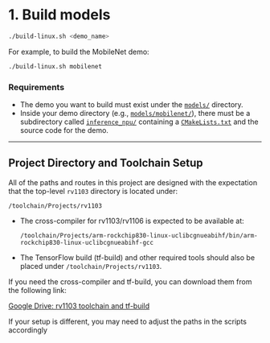 
# 1. Build models
```sh
./build-linux.sh <demo_name>
```

For example, to build the MobileNet demo:

```sh
./build-linux.sh mobilenet
```


### Requirements

- The demo you want to build must exist under the [`models/`](./models/) directory.
- Inside your demo directory (e.g., [`models/mobilenet/`](./models/mobilenet/)), there must be a subdirectory called [`inference_npu/`](./models/mobilenet/inference_npu/) containing a [`CMakeLists.txt`](./models/mobilenet/inference_npu/CMakeLists.txt) and the source code for the demo.

---

## Project Directory and Toolchain Setup

All of the paths and routes in this project are designed with the expectation that the top-level `rv1103` directory is located under:

```
/toolchain/Projects/rv1103
```

- The cross-compiler for rv1103/rv1106 is expected to be available at:
  ```
  /toolchain/Projects/arm-rockchip830-linux-uclibcgnueabihf/bin/arm-rockchip830-linux-uclibcgnueabihf-gcc
  ```
- The TensorFlow build (tf-build) and other required tools should also be placed under `/toolchain/Projects/rv1103`.

If you need the cross-compiler and tf-build, you can download them from the following link:

[Google Drive: rv1103 toolchain and tf-build](https://drive.google.com/drive/folders/1Ofj4RRBqKj-Q-BhMlN6Pdzs47BuJpX1y?usp=drive_link)

If your setup is different, you may need to adjust the paths in the scripts accordingly


